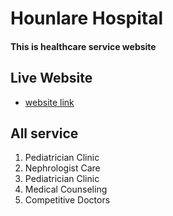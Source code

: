 # Hounlare Hospital

#### This is healthcare service website

## Live Website

- [website link ](https://hospital3228.firebaseapp.com/)

## All service

1. Pediatrician Clinic
2. Nephrologist Care
3. Pediatrician Clinic
4. Medical Counseling
5. Competitive Doctors
